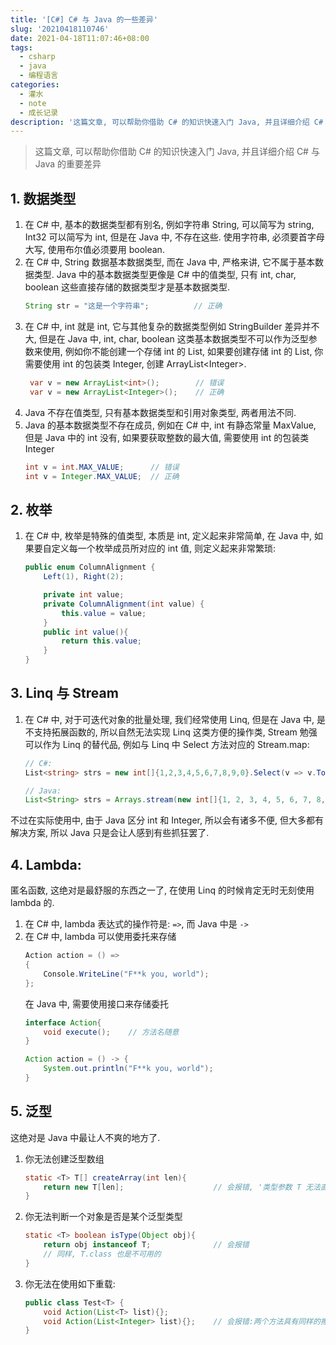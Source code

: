 ```yaml
---
title: '[C#] C# 与 Java 的一些差异'
slug: '20210418110746'
date: 2021-04-18T11:07:46+08:00
tags:
  - csharp
  - java
  - 编程语言
categories:
  - 灌水
  - note
  - 成长记录
description: '这篇文章, 可以帮助你借助 C# 的知识快速入门 Java, 并且详细介绍 C# 与 Java 的重要差异1. 数据类型在 C# 中, 基本的数据类型都有别名, 例如字符串 String, 可以简写为 string, Int32 可以简写为 int, 但是在 Java 中, 不存在这些. 使用字符串, 必须要首字母大写, 使用布尔值必须要用 boolean.在 C# 中, String 数据基本数据类型, 而在 Java 中, 严格来讲, 它不属于基本数据类型. Java 中的基本数据类型更像是.'
---
```


> 这篇文章, 可以帮助你借助 C# 的知识快速入门 Java, 并且详细介绍 C# 与 Java 的重要差异


## 1. 数据类型

1. 在 C# 中, 基本的数据类型都有别名, 例如字符串 String, 可以简写为 string, Int32 可以简写为 int, 但是在 Java 中, 不存在这些. 使用字符串, 必须要首字母大写, 使用布尔值必须要用 boolean.
2. 在 C# 中, String 数据基本数据类型, 而在 Java 中, 严格来讲, 它不属于基本数据类型. Java 中的基本数据类型更像是 C# 中的值类型, 只有 int, char, boolean 这些直接存储的数据类型才是基本数据类型.
    ```java
    String str = "这是一个字符串";          // 正确
    ```
4. 在 C# 中, int 就是 int, 它与其他复杂的数据类型例如 StringBuilder 差异并不大, 但是在 Java 中, int, char, boolean 这类基本数据类型不可以作为泛型参数来使用, 例如你不能创建一个存储 int 的 List, 如果要创建存储 int 的 List, 你需要使用 int 的包装类 Integer, 创建 ArrayList&lt;Integer&gt;. 
    ```java
     var v = new ArrayList<int>();        // 错误
     var v = new ArrayList<Integer>();    // 正确
     ```
5. Java 不存在值类型, 只有基本数据类型和引用对象类型, 两者用法不同.
6. Java 的基本数据类型不存在成员, 例如在 C# 中, int 有静态常量 MaxValue, 但是 Java 中的 int 没有, 如果要获取整数的最大值, 需要使用 int 的包装类 Integer
    ```java
    int v = int.MAX_VALUE;      // 错误
    int v = Integer.MAX_VALUE;  // 正确
    ```

## 2. 枚举

1. 在 C# 中, 枚举是特殊的值类型, 本质是 int, 定义起来非常简单, 在 Java 中, 如果要自定义每一个枚举成员所对应的 int 值, 则定义起来非常繁琐:
    ```java
    public enum ColumnAlignment {
	    Left(1), Right(2);

    	private int value;
	    private ColumnAlignment(int value) {
        	this.value = value;
    	}
    	public int value(){
        	return this.value;
    	}
	}
    ```

## 3. Linq 与 Stream

1. 在 C# 中, 对于可迭代对象的批量处理, 我们经常使用 Linq, 但是在 Java 中, 是不支持拓展函数的, 所以自然无法实现 Linq 这类方便的操作类, Stream 勉强可以作为 Linq 的替代品, 例如与 Linq 中 Select 方法对应的 Stream.map:
    ```csharp
    // C#:
    List<string> strs = new int[]{1,2,3,4,5,6,7,8,9,0}.Select(v => v.ToString()).ToList();
    ```
    ```java
    // Java:
    List<String> strs = Arrays.stream(new int[]{1, 2, 3, 4, 5, 6, 7, 8, 9, 0}).map(v -> v.toString()).collect(Collectors.toList());
    ```

不过在实际使用中, 由于 Java 区分 int 和 Integer, 所以会有诸多不便, 但大多都有解决方案, 所以 Java 只是会让人感到有些抓狂罢了.


## 4. Lambda:

匿名函数, 这绝对是最舒服的东西之一了, 在使用 Linq 的时候肯定无时无刻使用 lambda 的.

1. 在 C# 中, lambda 表达式的操作符是: `=>`, 而 Java 中是 `->`
2. 在 C# 中, lambda 可以使用委托来存储
    ```csharp
    Action action = () =>
    {
        Console.WriteLine("F**k you, world");
    };
    ```
    在 Java 中, 需要使用接口来存储委托
    ```java
    interface Action{
        void execute();    // 方法名随意
    }

	Action action = () -> {
	    System.out.println("F**k you, world");
	}
    ```

## 5. 泛型

这绝对是 Java 中最让人不爽的地方了.

1. 你无法创建泛型数组
    ```java
    static <T> T[] createArray(int len){
        return new T[len];                    // 会报错, '类型参数 T 无法直接实例化'
    }
    ```
2. 你无法判断一个对象是否是某个泛型类型
	```java
	static <T> boolean isType(Object obj){
	    return obj instanceof T;              // 会报错
	    // 同样, T.class 也是不可用的
	}
	```
3. 你无法在使用如下重载:
    ```java
    public class Test<T> {
        void Action(List<T> list){};
        void Action(List<Integer> list){};    // 会报错:两个方法具有同样的擦除
    }
    ```
